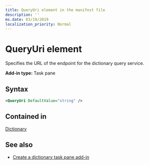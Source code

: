 ```yaml
---
title: QueryUri element in the manifest file
description: ''
ms.date: 03/19/2019
localization_priority: Normal
---
```


# QueryUri element

Specifies the URL of the endpoint for the dictionary query service.

**Add-in type:** Task pane

## Syntax

```XML
<QueryUri DefaultValue="string" />
```

## Contained in

[Dictionary](dictionary.md)

## See also

- [Create a dictionary task pane add-in](../../word/dictionary-task-pane-add-ins.md)
